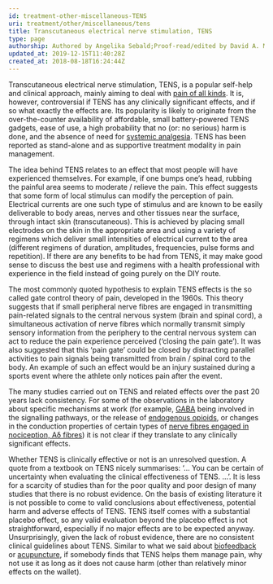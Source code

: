 ```yaml
---
id: treatment-other-miscellaneous-TENS
uri: treatment/other/miscellaneous/tens
title: Transcutaneous electrical nerve stimulation, TENS
type: page
authorship: Authored by Angelika Sebald;Proof-read/edited by David A. Mitchell
updated_at: 2019-12-15T11:40:28Z
created_at: 2018-08-18T16:24:44Z
---
```


<p>Transcutaneous electrical nerve stimulation, TENS, is a
    popular self-help and clinical approach, mainly aiming
    to deal with <a href="/treatment/other/medication/pain/more-info">pain
        of all kinds</a>. It is, however, controversial if
    TENS has any clinically significant effects, and if so
    what exactly the effects are. Its popularity is likely
    to originate from the over-the-counter availability of
    affordable, small battery-powered TENS gadgets, ease of
    use, a high probability that no (or: no serious) harm is
    done, and the absence of need for <a href="/treatment/other/medication/pain/detailed">systemic
        analgesia</a>. TENS has been reported as stand-alone
    and as supportive treatment modality in pain management.
</p>
<p>The idea behind TENS relates to an effect that most
    people will have experienced themselves. For example, if
    one bumps one’s head, rubbing the painful area seems to
    moderate / relieve the pain. This effect suggests that
    some form of local stimulus can modify the perception of
    pain. Electrical currents are one such type of stimulus
    and are known to be easily deliverable to body areas,
    nerves and other tissues near the surface, through
    intact skin (transcutaneous). This is achieved by
    placing small electrodes on the skin in the appropriate
    area and using a variety of regimens which deliver small
    intensities of electrical current to the area (different
    regimens of duration, amplitudes, frequencies, pulse
    forms and repetition). If there are any benefits to be
    had from TENS, it may make good sense to discuss the
    best use and regimens with a health professional with
    experience in the field instead of going purely on the
    DIY route.</p>
<p>The most commonly quoted hypothesis to explain TENS
    effects is the so called gate control theory of pain,
    developed in the 1960s. This theory suggests that if
    small peripheral nerve fibres are engaged in
    transmitting pain-related signals to the central nervous
    system (brain and spinal cord), a simultaneous
    activation of nerve fibres which normally transmit
    simply sensory information from the periphery to the
    central nervous system can act to reduce the pain
    experience perceived (‘closing the pain gate’). It was
    also suggested that this ‘pain gate’ could be closed by
    distracting parallel activities to pain signals being
    transmitted from brain / spinal cord to the body. An
    example of such an effect would be an injury sustained
    during a sports event where the athlete only notices
    pain after the event.</p>
<p>The many studies carried out on TENS and related effects
    over the past 20 years lack consistency. For some of the
    observations in the laboratory about specific mechanisms
    at work (for example, <a href="/treatment-other-medication-miscellaneous-GABA">GABA</a>
    being involved in the signalling pathways, or the
    release of <a href="/treatment/other/medication/pain/more-info">endogenous
        opioids</a>, or changes in the conduction properties
    of certain types of <a href="/treatment/other/medication/pain/more-info">nerve
        fibres engaged in nociception, Aδ fibres</a>) it is
    not clear if they translate to any clinically
    significant effects.</p>
<p>Whether TENS is clinically effective or not is an
    unresolved question. A quote from a textbook on TENS
    nicely summarises: ‘… You can be certain of uncertainty
    when evaluating the clinical effectiveness of TENS. …’.
    It is less for a scarcity of studies than for the poor
    quality and poor design of many studies that there is no
    robust evidence. On the basis of existing literature it
    is not possible to come to valid conclusions about
    effectiveness, potential harm and adverse effects of
    TENS. TENS itself comes with a substantial placebo
    effect, so any valid evaluation beyond the placebo
    effect is not straightforward, especially if no major
    effects are to be expected anyway. Unsurprisingly, given
    the lack of robust evidence, there are no consistent
    clinical guidelines about TENS. Similar to what we said
    about <a href="/treatment/other/miscellaneous/biofeedback">biofeedback</a>
    or <a href="/treatment/other/miscellaneous/acupuncture">acupuncture</a>,
    if somebody finds that TENS helps them manage pain, why
    not use it as long as it does not cause harm (other than
    relatively minor effects on the wallet).</p>
